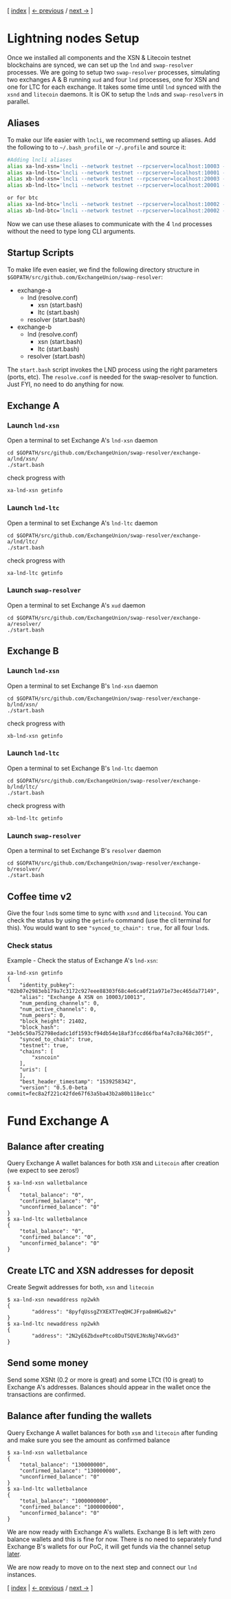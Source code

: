 [ [index](/instructions/README.md) | [<- previous](/instructions/LIGHTNING-00-install.md) / [next ->](/instructions/LIGHTNING-02-connect.md) ]

# Lightning nodes Setup

Once we installed all components and the XSN & Litecoin testnet blockchains are synced, we can set up the `lnd` and `swap-resolver` processes. We are going to setup two `swap-resolver` processes, simulating two exchanges A & B running `xud` and four `lnd` processes, one for XSN and one for LTC for each exchange. It takes some time until `lnd` synced with the `xsnd` and `litecoin` daemons. It is OK to setup the `lnd`s and `swap-resolver`s in parallel.

## Aliases
To make our life easier with `lncli`, we recommend setting up aliases. Add the following to to `~/.bash_profile` or `~/.profile` and source it:

```bash
#Adding lncli aliases
alias xa-lnd-xsn='lncli --network testnet --rpcserver=localhost:10003 --no-macaroons'
alias xa-lnd-ltc='lncli --network testnet --rpcserver=localhost:10001 --no-macaroons'
alias xb-lnd-xsn='lncli --network testnet --rpcserver=localhost:20003 --no-macaroons'
alias xb-lnd-ltc='lncli --network testnet --rpcserver=localhost:20001 --no-macaroons'

or for btc 
alias xa-lnd-btc='lncli --network testnet --rpcserver=localhost:10002 --no-macaroons'
alias xb-lnd-btc='lncli --network testnet --rpcserver=localhost:20002 --no-macaroons'
```

Now we can use these aliases to communicate with the 4 `lnd` processes without the need to type long CLI arguments.

## Startup Scripts
To make life even easier, we find the following directory structure in `$GOPATH/src/github.com/ExchangeUnion/swap-resolver`:

*	exchange-a
	+	lnd (resolve.conf)
		*	xsn (start.bash)
		*	ltc (start.bash)
	+	resolver (start.bash)
*	exchange-b
	+	lnd (resolve.conf)
		*	xsn (start.bash)
		*	ltc (start.bash)
	+	resolver (start.bash)

The `start.bash` script invokes the LND process using the right parameters (ports, etc). The `resolve.conf` is needed for the swap-resolver to function. Just FYI, no need to do anything for now.

## Exchange A
### Launch `lnd-xsn`
Open a terminal to set Exchange A's `lnd-xsn` daemon
```shell
cd $GOPATH/src/github.com/ExchangeUnion/swap-resolver/exchange-a/lnd/xsn/
./start.bash
```

check progress with
```shell
xa-lnd-xsn getinfo
```
### Launch `lnd-ltc`
Open a terminal to set Exchange A's `lnd-ltc` daemon
```shell
cd $GOPATH/src/github.com/ExchangeUnion/swap-resolver/exchange-a/lnd/ltc/
./start.bash
```

check progress with
```shell
xa-lnd-ltc getinfo
```

### Launch `swap-resolver`
Open a terminal to set Exchange A's `xud` daemon
```shell
cd $GOPATH/src/github.com/ExchangeUnion/swap-resolver/exchange-a/resolver/
./start.bash
```

## Exchange B
### Launch `lnd-xsn`
Open a terminal to set Exchange B's `lnd-xsn` daemon
```shell
cd $GOPATH/src/github.com/ExchangeUnion/swap-resolver/exchange-b/lnd/xsn/
./start.bash
```

check progress with
```shell
xb-lnd-xsn getinfo
```
### Launch `lnd-ltc`
Open a terminal to set Exchange B's `lnd-ltc` daemon
```shell
cd $GOPATH/src/github.com/ExchangeUnion/swap-resolver/exchange-b/lnd/ltc/
./start.bash
```

check progress with
```shell
xb-lnd-ltc getinfo
```
### Launch `swap-resolver`
Open a terminal to set Exchange B's `resolver` daemon
```shell
cd $GOPATH/src/github.com/ExchangeUnion/swap-resolver/exchange-b/resolver/
./start.bash
```


## Coffee time v2

Give the four `lnd`s some time to sync with `xsnd` and `litecoind`. You can check the status by using the `getinfo` command (use the cli terminal for this). You would want to see `"synced_to_chain": true,` for all four `lnd`s.

### Check status 

Example - Check the status of Exchange A's `lnd-xsn`:

```shell
xa-lnd-xsn getinfo
{
    "identity_pubkey": "02b07e2983eb179a7c3172c927eee88303f68c4e6ca0f21a971e73ec465da77149",
    "alias": "Exchange A XSN on 10003/10013",
    "num_pending_channels": 0,
    "num_active_channels": 0,
    "num_peers": 0,
    "block_height": 21402,
    "block_hash": "3eb5c50a752798edadc1df1593cf94db54e18af3fccd66fbaf4a7c8a768c305f",
    "synced_to_chain": true,
    "testnet": true,
    "chains": [
        "xsncoin"
    ],
    "uris": [
    ],
    "best_header_timestamp": "1539258342",
    "version": "0.5.0-beta commit=fec8a2f221c42fde67f63a5ba43b2a80b118e1cc"
```


# Fund Exchange A

## Balance after creating

Query Exchange A wallet balances for both `XSN` and `Litecoin` after creation (we expect to see zeros!)
```shell
$ xa-lnd-xsn walletbalance
{
    "total_balance": "0",
    "confirmed_balance": "0",
    "unconfirmed_balance": "0"
}
$ xa-lnd-ltc walletbalance
{
    "total_balance": "0",
    "confirmed_balance": "0",
    "unconfirmed_balance": "0"
}
```

## Create LTC and XSN addresses for deposit

Create Segwit addresses for both, `xsn` and `litecoin`
```shell
$ xa-lnd-xsn newaddress np2wkh 
{
        "address": "8pyfqUssgZYXEXT7eqQHCJFrpa8mHGw82v"
}
$ xa-lnd-ltc newaddress np2wkh 
{
        "address": "2N2yE6ZbdxePtco8DuTSQVEJNsNg74KvGd3"
}
```

## Send some money

Send some XSNt (0.2 or more is great) and some LTCt (10 is great) to Exchange A's addresses. Balances should appear in the wallet once the transactions are confirmed.

## Balance after funding the wallets

Query Exchange A wallet balances for both `xsm` and `litecoin` after funding and make sure you see the amount as confirmed balance

```shell
$ xa-lnd-xsn walletbalance
{
    "total_balance": "130000000",
    "confirmed_balance": "130000000",
    "unconfirmed_balance": "0"
}
$ xa-lnd-ltc walletbalance
{
    "total_balance": "1000000000",
    "confirmed_balance": "1000000000",
    "unconfirmed_balance": "0"
}
```

We are now ready with Exchange A's wallets. Exchange B is left with zero balance wallets and this is fine for now. There is no need to separately fund Exchange B's wallets for our PoC, it will get funds via the channel setup [later](/LIGHTNING-03-channels.md). 

We are now ready to move on to the next step and connect our `lnd` instances.

[ [index](/instructions/README.md) | [<- previous](/instructions/LIGHTNING-00-install.md) / [next ->](/instructions/LIGHTNING-02-connect.md) ]
